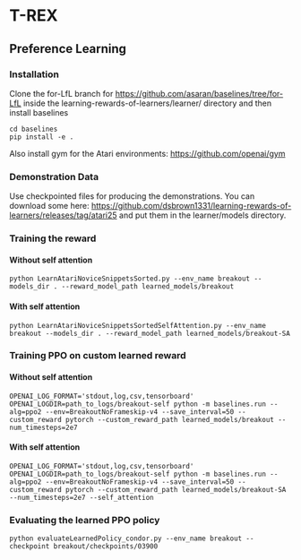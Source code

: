 # T-REX

## Preference Learning

### Installation
Clone the for-LfL branch for https://github.com/asaran/baselines/tree/for-LfL
inside the learning-rewards-of-learners/learner/ directory and then install baselines

```
cd baselines
pip install -e .
```

Also install gym for the Atari environments:
https://github.com/openai/gym

### Demonstration Data
Use checkpointed files for producing the demonstrations. You can download some here: https://github.com/dsbrown1331/learning-rewards-of-learners/releases/tag/atari25 and put them in the learner/models directory. 


### Training the reward 

#### Without self attention
```
python LearnAtariNoviceSnippetsSorted.py --env_name breakout --models_dir . --reward_model_path learned_models/breakout
```

#### With self attention

```
python LearnAtariNoviceSnippetsSortedSelfAttention.py --env_name breakout --models_dir . --reward_model_path learned_models/breakout-SA
```

### Training PPO on custom learned reward 

#### Without self attention


```
OPENAI_LOG_FORMAT='stdout,log,csv,tensorboard' OPENAI_LOGDIR=path_to_logs/breakout-self python -m baselines.run --alg=ppo2 --env=BreakoutNoFrameskip-v4 --save_interval=50 --custom_reward pytorch --custom_reward_path learned_models/breakout --num_timesteps=2e7 
```

#### With self attention

```
OPENAI_LOG_FORMAT='stdout,log,csv,tensorboard' OPENAI_LOGDIR=path_to_logs/breakout-self python -m baselines.run --alg=ppo2 --env=BreakoutNoFrameskip-v4 --save_interval=50 --custom_reward pytorch --custom_reward_path learned_models/breakout-SA --num_timesteps=2e7 --self_attention
```

### Evaluating the learned PPO policy 

```
python evaluateLearnedPolicy_condor.py --env_name breakout --checkpoint breakout/checkpoints/03900
```
